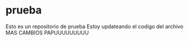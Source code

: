 # prueba
Esto es un repositorio de prueba
Estoy updateando el codigo del archivo
MAS CAMBIOS PAPUUUUUUUUU
